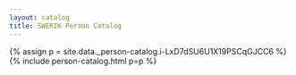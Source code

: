 ```yaml
---
layout: catalog
title: SWERIK Person Catalog
---
```

{% assign p = site.data._person-catalog.i-LxD7dSU6U1X19PSCqGJCC6 %}
{% include person-catalog.html p=p %}

